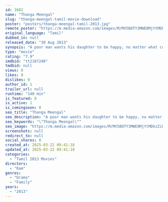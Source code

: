 ```yaml
---
id: 1682
name: "Thanga Meengal"
slug: "thanga-meengal-tamil-movie-download"
poster: "posters/thanga-meengal-tamil-2013.jpg"
remote_poster: "https://m.media-amazon.com/images/M/MV5BOTY3MWE0MjYtMDkzZi00MzgyLThiYzAtYzc5YmQwNzk4MTRlXkEyXkFqcGdeQXVyMTEzNzg0Mjkx._V1_SX300.jpg"
original_language: "Tamil"
dubbed_in: null
released_date: "30 Aug 2013"
synopsis: "A poor man wants his daughter to be happy, no matter what comes through."
type: "movie"
rating: "7.9"
imdbid: "tt2187248"
tmdbid: null
views: 0
likes: 0
dislikes: 0
author_id: 1
trailer_url: null
runtime: "140 min"
is_featured: 0
is_active: 1
is_comingsoon: 0
seo_title: "Thanga Meengal"
seo_description: "A poor man wants his daughter to be happy, no matter what comes through."
seo_keywords: "\"Thanga Meengal\""
seo_image: "https://m.media-amazon.com/images/M/MV5BOTY3MWE0MjYtMDkzZi00MzgyLThiYzAtYzc5YmQwNzk4MTRlXkEyXkFqcGdeQXVyMTEzNzg0Mjkx._V1_SX300.jpg"
screenshots: null
redirect_to: null
social_shares: 0
created_at: 2025-03-22 09:41:18
updated_at: 2025-03-22 09:41:18
categories:
  - "Tamil 2013 Movies"
directors:
  - "Ram"
genres:
  - "Drama"
  - "Family"
years:
  - "2013"
---
```

